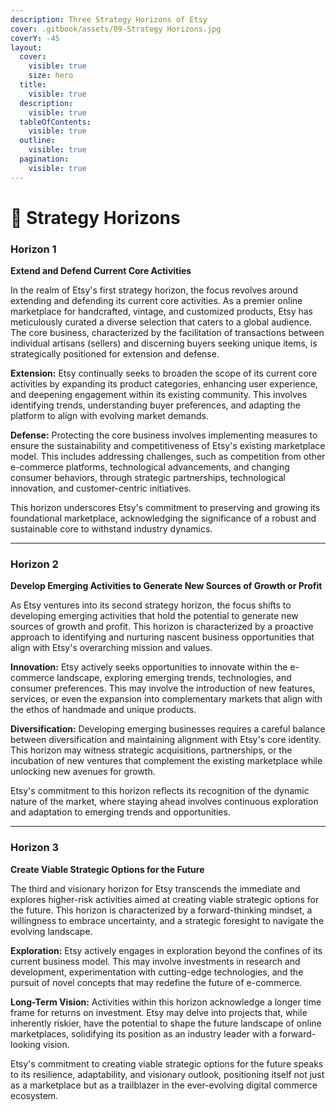 ```yaml
---
description: Three Strategy Horizons of Etsy
cover: .gitbook/assets/09-Strategy Horizons.jpg
coverY: -45
layout:
  cover:
    visible: true
    size: hero
  title:
    visible: true
  description:
    visible: true
  tableOfContents:
    visible: true
  outline:
    visible: true
  pagination:
    visible: true
---
```


# 📙 Strategy Horizons

### **Horizon 1**

**Extend and Defend Current Core Activities**

In the realm of Etsy's first strategy horizon, the focus revolves around extending and defending its current core activities. As a premier online marketplace for handcrafted, vintage, and customized products, Etsy has meticulously curated a diverse selection that caters to a global audience. The core business, characterized by the facilitation of transactions between individual artisans (sellers) and discerning buyers seeking unique items, is strategically positioned for extension and defense.

**Extension:** Etsy continually seeks to broaden the scope of its current core activities by expanding its product categories, enhancing user experience, and deepening engagement within its existing community. This involves identifying trends, understanding buyer preferences, and adapting the platform to align with evolving market demands.

**Defense:** Protecting the core business involves implementing measures to ensure the sustainability and competitiveness of Etsy's existing marketplace model. This includes addressing challenges, such as competition from other e-commerce platforms, technological advancements, and changing consumer behaviors, through strategic partnerships, technological innovation, and customer-centric initiatives.

This horizon underscores Etsy's commitment to preserving and growing its foundational marketplace, acknowledging the significance of a robust and sustainable core to withstand industry dynamics.

***

### **Horizon 2**

**Develop Emerging Activities to Generate New Sources of Growth or Profit**

As Etsy ventures into its second strategy horizon, the focus shifts to developing emerging activities that hold the potential to generate new sources of growth and profit. This horizon is characterized by a proactive approach to identifying and nurturing nascent business opportunities that align with Etsy's overarching mission and values.

**Innovation:** Etsy actively seeks opportunities to innovate within the e-commerce landscape, exploring emerging trends, technologies, and consumer preferences. This may involve the introduction of new features, services, or even the expansion into complementary markets that align with the ethos of handmade and unique products.

**Diversification:** Developing emerging businesses requires a careful balance between diversification and maintaining alignment with Etsy's core identity. This horizon may witness strategic acquisitions, partnerships, or the incubation of new ventures that complement the existing marketplace while unlocking new avenues for growth.

Etsy's commitment to this horizon reflects its recognition of the dynamic nature of the market, where staying ahead involves continuous exploration and adaptation to emerging trends and opportunities.

***

### **Horizon 3**

**Create Viable Strategic Options for the Future**

The third and visionary horizon for Etsy transcends the immediate and explores higher-risk activities aimed at creating viable strategic options for the future. This horizon is characterized by a forward-thinking mindset, a willingness to embrace uncertainty, and a strategic foresight to navigate the evolving landscape.

**Exploration:** Etsy actively engages in exploration beyond the confines of its current business model. This may involve investments in research and development, experimentation with cutting-edge technologies, and the pursuit of novel concepts that may redefine the future of e-commerce.

**Long-Term Vision:** Activities within this horizon acknowledge a longer time frame for returns on investment. Etsy may delve into projects that, while inherently riskier, have the potential to shape the future landscape of online marketplaces, solidifying its position as an industry leader with a forward-looking vision.

Etsy's commitment to creating viable strategic options for the future speaks to its resilience, adaptability, and visionary outlook, positioning itself not just as a marketplace but as a trailblazer in the ever-evolving digital commerce ecosystem.

